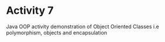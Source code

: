 # Activity 7

Java OOP activity demonstration of Object Oriented Classes i.e polymorphism, objects and encapsulation